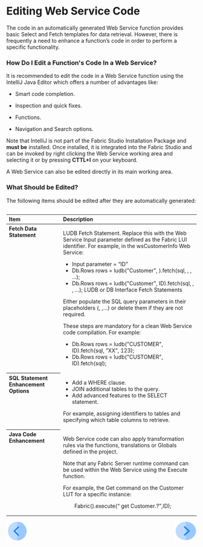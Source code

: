 # Editing Web Service Code

The code in an automatically generated Web Service function provides basic Select and Fetch templates for data retrieval. However, there is frequently a need to enhance a function’s code in order to perform a specific functionality. 

### How Do I Edit a Function's Code In a Web Service?

It is recommended to edit the code in a Web Service function using the IntelliJ Java Editor which offers a number of advantages like:

   * Smart code completion.

   * Inspection and quick fixes.

   * Functions.

   * Navigation and Search options.

Note that IntelliJ is not part of the Fabric Studio Installation Package and **must be** installed. Once installed, it is integrated into the Fabric Studio and can be invoked by right clicking the Web Service working area and selecting it or by pressing **CTTL+I** on your keyboard.

A Web Service can also be edited directly in its main working area.

### What Should be Edited?

<p class="vicinity rich-diff-level-zero">The following items should be edited after they are automatically generated:</p>
<div class="expandable unchanged js-expandable rich-diff-level-zero">
<table class="unchanged rich-diff-level-one" style="float: left;">
<thead>
<tr>
<th style="text-align: left;">Item&nbsp;</th>
<th style="text-align: left;">Description</th>
</tr>
</thead>
<tbody>
<tr>
<th style="text-align: left; vertical-align: top;">Fetch Data Statement</th>
<td>
<p>LUDB Fetch Statement.&nbsp;Replace this with the Web Service Input parameter defined as the Fabric LUI identifier. For example, in the wsCustomerInfo Web Service:</p>
<ul>
<li>Input parameter = &ldquo;ID&rdquo;&nbsp;</li>
<li>Db.Rows rows = ludb("Customer", ).fetch(sql, , , ...);</li>
<li>Db.Rows rows = ludb("Customer", ID).fetch(sql, , , ...); LUDB or DB Interface Fetch Statements</li>
</ul>
<p>Either populate the SQL query parameters in their placeholders (, ,&hellip;) or delete them if they are not required.</p>
<p>These steps are mandatory for a clean Web Service code compilation. For example:</p>
<ul>
<li>Db.Rows rows = ludb("CUSTOMER", ID).fetch(sql, &ldquo;XX&rdquo;, 123);</li>
<li>Db.Rows rows = ludb("CUSTOMER", ID).fetch(sql);</li>
</ul>
</td>
</tr>
<tr>
<th style="vertical-align: top; text-align: left;">SQL Statement Enhancement Options</th>
<td>
<ul>
<li>Add a WHERE clause.&nbsp;&nbsp;</li>
<li>JOIN additional tables to the query.</li>
<li>Add advanced features to the SELECT statement.</li>
</ul>
<p>For example, assigning identifiers to tables and specifying which table columns to retrieve.</p>
</td>
</tr>
<tr>
<th style="vertical-align: top; text-align: left;">Java Code Enhancement</th>
<td>
<p>Web Service code can also apply transformation rules via the functions, translations or Globals defined in the project.</p>
<p>Note that any Fabric Server runtime command can be used within the Web Service using the Execute function.</p>
<p>For example, the Get command on the Customer LUT for a specific instance:</p>
<p style="padding-left: 30px;">Fabric().execute(&ldquo; get Customer.?&rdquo;,ID);</p>
</td>
</tr>
</tbody>
</table>
</div>



 
[![Previous](/articles/images/Previous.png)](/articles/15_web_services/04_web_services_function_basic_structure.md)[<img align="right" width="60" height="54" src="/articles/images/Next.png">](/articles/15_web_services/06_web_services_code_examples.md)



